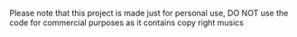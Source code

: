 Please note that this project is made just for personal use, DO NOT use the code for commercial purposes as it contains copy right musics